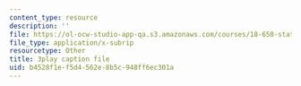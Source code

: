 ```yaml
---
content_type: resource
description: ''
file: https://ol-ocw-studio-app-qa.s3.amazonaws.com/courses/18-650-statistics-for-applications-fall-2016/b4528f1ef5d4562e8b5c948ff6ec301a_a66tfLdr6oY.vtt
file_type: application/x-subrip
resourcetype: Other
title: 3play caption file
uid: b4528f1e-f5d4-562e-8b5c-948ff6ec301a
---
```


